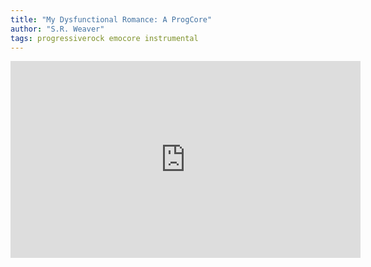 ```yaml
---
title: "My Dysfunctional Romance: A ProgCore"
author: "S.R. Weaver"
tags: progressiverock emocore instrumental
---
```

<iframe title="My Dysnfuctional Romance: Les Famille Des Guillotines Et Roses" src="https://video.ploud.jp/videos/embed/b1be35ce-b85d-455d-866a-3b054a1bc715" allowfullscreen="" sandbox="allow-same-origin allow-scripts allow-popups" width="560" height="315" frameborder="0"></iframe>
